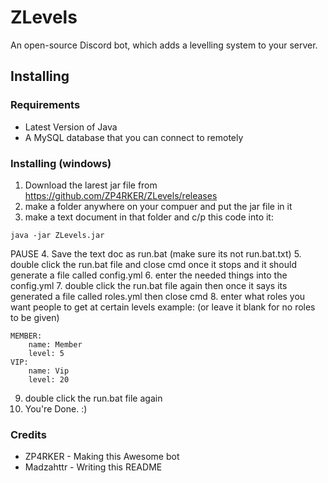 # ZLevels
An open-source Discord bot, which adds a levelling system to your server.

## Installing

### Requirements
* Latest Version of Java
* A MySQL database that you can connect to remotely

### Installing (windows)
1. Download the larest jar file from https://github.com/ZP4RKER/ZLevels/releases
2. make a folder anywhere on your compuer and put the jar file in it
3. make a text document in that folder and c/p this code into it:
```batch
java -jar ZLevels.jar
```
PAUSE
4. Save the text doc as run.bat (make sure its not run.bat.txt)
5. double click the run.bat file and close cmd once it stops and it should generate a file called config.yml
6. enter the needed things into the config.yml
7. double click the run.bat file again then once it says its generated a file called roles.yml then close cmd
8. enter what roles you want people to get at certain levels example: (or leave it blank for no roles to be given)
```ymal
MEMBER:
    name: Member
    level: 5
VIP:
    name: Vip
    level: 20
```
9. double click the run.bat file again
10. You're Done. :)

### Credits
* ZP4RKER - Making this Awesome bot
* Madzahttr - Writing this README
